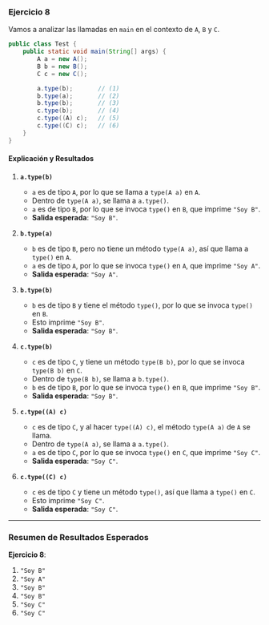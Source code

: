 ### Ejercicio 8

Vamos a analizar las llamadas en `main` en el contexto de `A`, `B` y `C`.

```java
public class Test {
    public static void main(String[] args) {
        A a = new A();
        B b = new B();
        C c = new C();

        a.type(b);       // (1)
        b.type(a);       // (2)
        b.type(b);       // (3)
        c.type(b);       // (4)
        c.type((A) c);   // (5)
        c.type((C) c);   // (6)
    }
}
```

#### Explicación y Resultados

1. **`a.type(b)`**
   - `a` es de tipo `A`, por lo que se llama a `type(A a)` en `A`.
   - Dentro de `type(A a)`, se llama a `a.type()`.
   - `a` es de tipo `B`, por lo que se invoca `type()` en `B`, que imprime `"Soy B"`.
   - **Salida esperada**: `"Soy B"`.

2. **`b.type(a)`**
   - `b` es de tipo `B`, pero no tiene un método `type(A a)`, así que llama a `type()` en `A`.
   - `a` es de tipo `A`, por lo que se invoca `type()` en `A`, que imprime `"Soy A"`.
   - **Salida esperada**: `"Soy A"`.

3. **`b.type(b)`**
   - `b` es de tipo `B` y tiene el método `type()`, por lo que se invoca `type()` en `B`.
   - Esto imprime `"Soy B"`.
   - **Salida esperada**: `"Soy B"`.

4. **`c.type(b)`**
   - `c` es de tipo `C`, y tiene un método `type(B b)`, por lo que se invoca `type(B b)` en `C`.
   - Dentro de `type(B b)`, se llama a `b.type()`.
   - `b` es de tipo `B`, por lo que se invoca `type()` en `B`, que imprime `"Soy B"`.
   - **Salida esperada**: `"Soy B"`.

5. **`c.type((A) c)`**
   - `c` es de tipo `C`, y al hacer `type((A) c)`, el método `type(A a)` de `A` se llama.
   - Dentro de `type(A a)`, se llama a `a.type()`.
   - `a` es de tipo `C`, por lo que se invoca `type()` en `C`, que imprime `"Soy C"`.
   - **Salida esperada**: `"Soy C"`.

6. **`c.type((C) c)`**
   - `c` es de tipo `C` y tiene un método `type()`, así que llama a `type()` en `C`.
   - Esto imprime `"Soy C"`.
   - **Salida esperada**: `"Soy C"`.

---

### Resumen de Resultados Esperados

**Ejercicio 8**:
1. `"Soy B"`
2. `"Soy A"`
3. `"Soy B"`
4. `"Soy B"`
5. `"Soy C"`
6. `"Soy C"`
